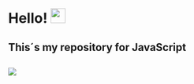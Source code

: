 <h1>Hello!  </a><img src="https://emoji.discadia.com/emojis/92c0241e-f8ae-47c6-9b1c-49aab7d9d541.GIF" width="30"> </h1>
<h2>  This´s my repository for JavaScript <h2>
<img class="img"src="https://upload.wikimedia.org/wikipedia/commons/6/6a/JavaScript-logo.png">
<style>
  .img{
    width="80px"
    align-items="center"
    justify-content="center"
    }
</style>
